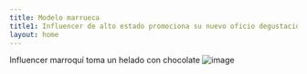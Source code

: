 ```yaml
---
title: Modelo marrueca
title1: Influencer de alto estado promociona su nuevo oficio degustación de helados
layout: home
---
```

Influencer marroquí toma un helado con chocolate 
![image](https://github.com/user-attachments/assets/65c2a3b1-cac3-49ea-a214-7c0c43f2227c)

